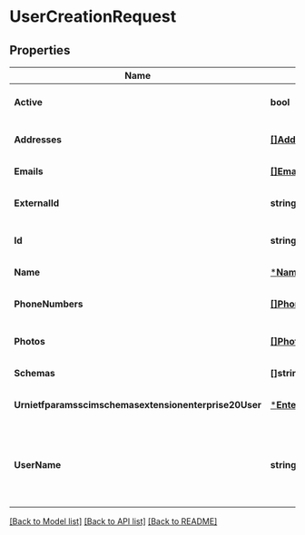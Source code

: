 # UserCreationRequest

## Properties
Name | Type | Description | Notes
------------ | ------------- | ------------- | -------------
**Active** | **bool** | Status of a user | [optional] [default to null]
**Addresses** | [**[]AddressInfo**](AddressInfo.md) | User addresses | [optional] [default to null]
**Emails** | [**[]EmailInfo**](EmailInfo.md) | User email addresses | [default to null]
**ExternalId** | **string** | External identifier of a user | [optional] [default to null]
**Id** | **string** | Internal identifier of a user | [optional] [default to null]
**Name** | [***NameInfo**](NameInfo.md) | User name | [default to null]
**PhoneNumbers** | [**[]PhoneNumberInfoRequest**](PhoneNumberInfoRequest.md) | User phone numbers | [optional] [default to null]
**Photos** | [**[]PhotoInfo**](PhotoInfo.md) |  | [optional] [default to null]
**Schemas** | **[]string** | Specification links | [default to null]
**Urnietfparamsscimschemasextensionenterprise20User** | [***EnterpriseUser**](EnterpriseUser.md) |  | [optional] [default to null]
**UserName** | **string** | User mailbox. Must be same as work type email address | [default to null]

[[Back to Model list]](../README.md#documentation-for-models) [[Back to API list]](../README.md#documentation-for-api-endpoints) [[Back to README]](../README.md)


